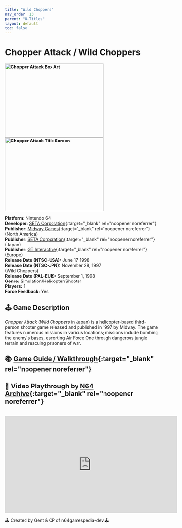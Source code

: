 ```yaml
---
title: "Wild Choppers"
nav_order: 13
parent: "W-Titles"
layout: default
toc: false
---
```


# Chopper Attack / Wild Choppers

<b>
<img src="https://images.launchbox-app.com/1429eebf-2906-4238-8c5c-06af44ee19f1.jpg" alt="Chopper Attack Box Art" width="320" height="240" />
<img src="https://images.launchbox-app.com/e74c2b94-73c0-4157-8ad2-939e68ddcecd.png" alt="Chopper Attack Title Screen" width="320" height="240" />
</b>

**Platform:** Nintendo 64  
**Developer:** [SETA Corporation](https://en.wikipedia.org/wiki/SETA_Corporation){:target="_blank" rel="noopener noreferrer"}  
**Publisher:** [Midway Games](https://en.wikipedia.org/wiki/Midway_Games){:target="_blank" rel="noopener noreferrer"} (North America)    
**Publisher:** [SETA Corporation](https://en.wikipedia.org/wiki/SETA_Corporation){:target="_blank" rel="noopener noreferrer"} (Japan)    
**Publisher:** [GT Interactive](https://en.wikipedia.org/wiki/Atari,_Inc._(Atari_SA_subsidiary)){:target="_blank" rel="noopener noreferrer"} (Europe)    
**Release Date (NTSC-USA):** June 17, 1998  
**Release Date (NTSC-JPN):** November 28, 1997    
(Wild Choppers)    
**Release Date (PAL-EUR):** September 1, 1998  
**Genre:** Simulation/Helicopter/Shooter  
**Players:** 1  
**Force Feedback:** Yes  

## 🕹️ Game Description
*Chopper Attack* (*Wild Choppers* in Japan) is a helicopter-based third-person shooter game released and published in 1997 by Midway. The game features numerous missions in various locations; missions include bombing the enemy's bases, escorting Air Force One through dangerous jungle terrain and rescuing prisoners of war.

## 📚 [Game Guide / Walkthrough](https://gamefaqs.gamespot.com/n64/196913-chopper-attack/faqs/8417){:target="_blank" rel="noopener noreferrer"}

## 🎥 Video Playthrough by [N64 Archive](https://www.youtube.com/channel/UC1fUDTXUTKjpk_j7leAhAyw){:target="_blank" rel="noopener noreferrer"}
<br />  
<iframe width="560" height="315" src="https://www.youtube.com/embed/nz7Fq1FEST8" title="Chopper Attack Gameplay" frameborder="0" allowfullscreen></iframe>

🕹️ Created by Gent & CP of n64gamespedia-dev 🕹️

<!-- Vault Format: n64gamespedia-dev -->
<!-- Protocol Source: _vault-specs/format-protocol.md -->
